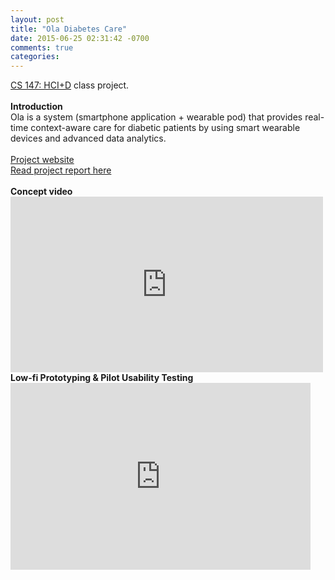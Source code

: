 ```yaml
---
layout: post
title: "Ola Diabetes Care"
date: 2015-06-25 02:31:42 -0700
comments: true
categories: 
---
```


<div style="overflow:auto">
  <a href="http://cs147.stanford.edu">CS 147: HCI+D</a> class project. 
  <br />
  <br />
  <b>Introduction</b>
  <br />
  Ola is a system (smartphone application + wearable pod) that provides real-time context-aware care for diabetic patients by using smart wearable devices and advanced data analytics.
  <br />
  <br />
  <a href="http://hci.stanford.edu/courses/cs147/2014/au/projects/information/ola/index.html">Project website</a>
  <br />
  <a href="http://stanford.edu/class/cs194h/projects/ola/finalreport.pdf">Read project report here</a>
  <br />
  <br />
  <b>Concept video</b>
  <br />
  <iframe src="https://player.vimeo.com/video/109275030" width="500" height="281" frameborder="0" webkitallowfullscreen mozallowfullscreen allowfullscreen style="margin-top: 0px;"></iframe>
  <br />
  <b>Low-fi Prototyping & Pilot Usability Testing</b>
  <iframe src="https://docs.google.com/presentation/d/1IHg6FU_0lRwFgFxQo3oe5CXJjm7HFTq39mFR5cGb9rU/embed?start=false&loop=false&delayms=60000" frameborder="0" width="480" height="299" allowfullscreen="true" mozallowfullscreen="true" webkitallowfullscreen="true" style="margin-top: 0px;"></iframe>
</div>